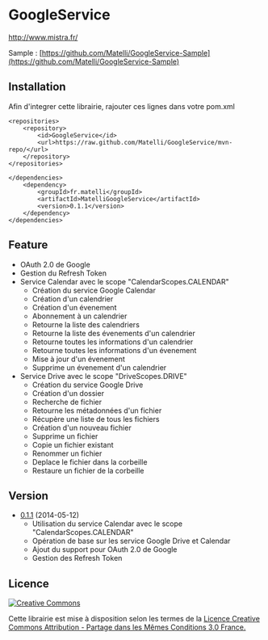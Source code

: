 # GoogleService

http://www.mistra.fr/

Sample : [https://github.com/Matelli/GoogleService-Sample](https://github.com/Matelli/GoogleService-Sample)

## Installation

Afin d'integrer cette librairie, rajouter ces lignes dans votre pom.xml

```
<repositories>
	<repository>
    	<id>GoogleService</id>
        <url>https://raw.github.com/Matelli/GoogleService/mvn-repo/</url>
    </repository>
</repositories>
```

```
</dependencies>
	<dependency>
		<groupId>fr.matelli</groupId>
		<artifactId>MatelliGoogleService</artifactId>
		<version>0.1.1</version>
	</dependency>
</dependencies>
```

## Feature

* OAuth 2.0 de Google
* Gestion du Refresh Token
* Service Calendar avec le scope "CalendarScopes.CALENDAR"
   * Création du service Google Calendar
   * Création d'un calendrier
   * Création d'un évenement
   * Abonnement à un calendrier
   * Retourne la liste des calendriers
   * Retourne la liste des évenements d'un calendrier
   * Retourne toutes les informations d'un calendrier
   * Retourne toutes les informations d'un évenement
   * Mise à jour d'un évenement
   * Supprime un évenement d'un calendrier
* Service Drive avec le scope "DriveScopes.DRIVE"
   * Création du service Google Drive
   * Création d'un dossier
   * Recherche de fichier
   * Retourne les métadonnées d'un fichier
   * Récupère une liste de tous les fichiers
   * Création d'un nouveau fichier
   * Supprime un fichier
   * Copie un fichier existant
   * Renommer un fichier
   * Deplace le fichier dans la corbeille
   * Restaure un fichier de la corbeille

## Version

* [0.1.1](https://github.com/Matelli/GoogleService/tree/mvn-repo/fr/matelli/MatelliGoogleService/0.1.1) (2014-05-12)
   * Utilisation du service Calendar avec le scope "CalendarScopes.CALENDAR"
   * Opération de base sur les service Google Drive et Calendar
   * Ajout du support pour OAuth 2.0 de Google
   * Gestion des Refresh Token

## Licence

[![Creative Commons](http://i.creativecommons.org/l/by-sa/3.0/fr/88x31.png)](http://creativecommons.org/licenses/by-sa/3.0/fr/)

Cette librairie est mise à disposition selon les termes de la [Licence Creative Commons Attribution - Partage dans les Mêmes Conditions 3.0 France.](http://creativecommons.org/licenses/by-sa/3.0/fr/)
